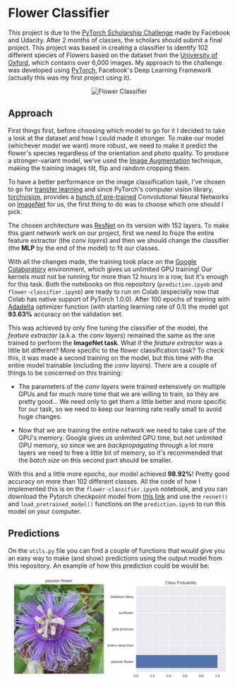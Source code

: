 # Flower Classifier

This project is due to the [PyTorch Scholarship Challenge](https://sites.google.com/udacity.com/pytorch-scholarship-facebook/phase-1-archived/phase-1-home)
made by Facebook and Udacity. After 2 months of classes, the scholars should submit a final project. This project was
based in creating a classifier to identify 102 different species of Flowers based on the dataset from the [University
of Oxford](http://www.robots.ox.ac.uk/~vgg/data/flowers/), which contains over 6,000 images. My approach to the 
challenge was developed using [PyTorch](https://www.pytorch.org), Facebook's Deep Learning Framework (actually this was
my first project using it).

<p align="center">
    <img src="https://s3.amazonaws.com/video.udacity-data.com/topher/2018/November/5be1bb0e_image-04549/image-04549.jpg" height="350" title="Flower Classifier">
</p>

## Approach

First things first, before choosing which model to go for it I decided to take a look at the dataset and how I could
made it stronger. To make our model (whichever model we want) more robust, we need to make it predict the 
flower's species regardless of the orientation and photo quality. To produce a stronger-variant model, we've used the
[Image Augmentation](http://cs231n.stanford.edu/reports/2017/pdfs/300.pdf) technique, making the training images tilt,
flip and random cropping them. 

To have a better performance on the image classification task, I've chosen to go for [transfer learning](http://cs231n.github.io/transfer-learning/)
and since PyTorch's computer vision library, [torchvision](https://pytorch.org/docs/stable/torchvision/index.html), 
provides a [bunch of pre-trained](https://pytorch.org/docs/stable/torchvision/models.html) Convolutional Neural Networks
on [ImageNet](http://www.image-net.org/) for us, the first thing to do was to choose which one should I pick. 

The chosen architecture was [ResNet](https://arxiv.org/abs/1512.03385) on its version with 152 layers. To make this 
giant network work on our project, first we need to froze the entire feature extractor (the *conv layers*) and then 
we should change the classifier (the **MLP** by the end of the model) to fit our classes. 

With all the changes made, the training took place on the [Google Colaboratory](https://colab.research.google.com/) 
environment, which gives us unlimited GPU training! Our kernels must not be running for more than 12 hours in a row, but
it's enough for this task. Both the notebooks on this repository (`prediction.ipynb` and `flower-classifier.ipynb`) are
ready to run on Colab (especially now that Colab has native support of PyTorch 1.0.0). After 100 epochs of training with
[Adadelta](https://arxiv.org/abs/1212.5701) optimizer function (with starting learning rate of 0.1) the model got 
**93.63%** accuracy on the validation set. 

This was achieved by only fine tuning the classifier of the model, the *feature extractor* (a.k.a. the *conv layers*)
remained the same as the one trained to perform the **ImageNet task**. What if the *feature extractor* was a little bit
different? More specific to the flower classification task? To check this, it was made a second training on the model,
but this time with the entire model trainable (including the *conv layers*). There are a couple of things to be 
concerned on this training:

* The parameters of the *conv layers* were trained extensively on multiple GPUs and for much more time that we are
willing to train, so they are pretty good... We need only to get them a little better and more specific for our task, so
we need to keep our learning rate really small to avoid huge changes.

* Now that we are training the entire network we need to take care of the GPU's memory. Google gives us unlimited GPU
time, but not unlimited GPU memory, so since we are *backpropagating* through a lot more layers we need to free a little
bit of memory, so it's recommended that the *batch size* on this second part should be smaller.

With this and a little more epochs, our model achieved **98.92%**! Pretty good accuracy on more than 102 
different classes. All the code of how I implemented this is on the `flower-classifier.ipynb` notebook, and you can
download the Pytorch checkpoint model from [this link](https://drive.google.com/uc?export=download&id=1UJW1XcXTjgrFulKDoLnSOOy9O3LtdgEr)
and use the `resnet()` and `load_pretrained_model()` functions on the `prediction.ipynb` to run this model on your computer.

## Predictions

On the `utils.py` file you can find a couple of functions that would give you an easy way to make (and show) predictions
using the output model from this repository. An example of how this prediction could be would be:

![flower-prediction](assets/prediction.png)